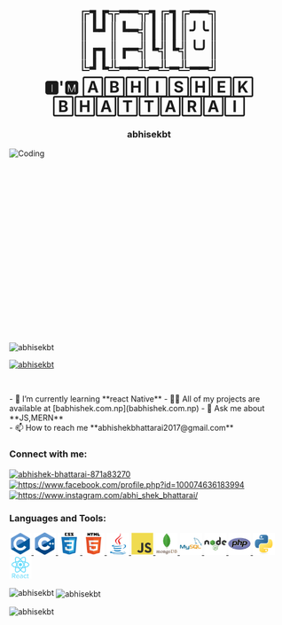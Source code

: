 <h1 align="center">
╔┓┏╦━━╦┓╔┓╔━━╗<br>
║┗┛║┗━╣┃║┃║╯╰║  <br>   
║┏┓║┏━╣┗╣┗╣╰╯║ <br>     
╚┛┗╩━━╩━╩━╩━━╝<br> 🅸'🅼
 🄰🄱🄷🄸🅂🄷🄴🄺 🄱🄷🄰🅃🅃🄰🅁🄰🄸</h1>
<h3 align="center">abhisekbt</h3>
<img align="left" alt="Coding" height="350" width="860" src="https://media1.giphy.com/media/v1.Y2lkPTc5MGI3NjExY2R6YWVkZmYyeXMzZXZ1MmEyZXFseWdlcjM3dHNvaGswNDFzNm83eiZlcD12MV9pbnRlcm5hbF9naWZfYnlfaWQmY3Q9Zw/bJ4TVNYNUympPgcpem/giphy.webp">

<p align="left"> <img src="https://komarev.com/ghpvc/?username=abhisekbt&label=Profile%20views&color=0e75b6&style=flat" alt="abhisekbt" /> </p>

<p align="left"> <a href="https://github.com/ryo-ma/github-profile-trophy"><img src="https://github-profile-trophy.vercel.app/?username=abhisekbt" alt="abhisekbt" /></a> </p>

<p align="left"> <a href="https://twitter.com/" target="blank"><img src="https://img.shields.io/twitter/follow/?logo=twitter&style=for-the-badge" alt="" /></a> </p>
- 🌱 I’m currently learning **react Native**
- 👨‍💻 All of my projects are available at [babhishek.com.np](babhishek.com.np)
- 💬 Ask me about **JS,MERN**<br>
- 📫 How to reach me **abhishekbhattarai2017@gmail.com**
<h3 align="left">Connect with me:</h3>
<p align="left">
<a href="https://linkedin.com/in/abhishek-bhattarai-871a83270" target="blank"><img align="center" src="https://raw.githubusercontent.com/rahuldkjain/github-profile-readme-generator/master/src/images/icons/Social/linked-in-alt.svg" alt="abhishek-bhattarai-871a83270" height="30" width="40" /></a>
<a href="https://fb.com/https://www.facebook.com/profile.php?id=100074636183994" target="blank"><img align="center" src="https://raw.githubusercontent.com/rahuldkjain/github-profile-readme-generator/master/src/images/icons/Social/facebook.svg" alt="https://www.facebook.com/profile.php?id=100074636183994" height="30" width="40" /></a>
<a href="https://instagram.com/https://www.instagram.com/abhi_shek_bhattarai/" target="blank"><img align="center" src="https://raw.githubusercontent.com/rahuldkjain/github-profile-readme-generator/master/src/images/icons/Social/instagram.svg" alt="https://www.instagram.com/abhi_shek_bhattarai/" height="30" width="40" /></a>
</p>
<h3 align="left">Languages and Tools:</h3>
<p align="left"> <a href="https://www.cprogramming.com/" target="_blank" rel="noreferrer"> <img src="https://raw.githubusercontent.com/devicons/devicon/master/icons/c/c-original.svg" alt="c" width="40" height="40"/> </a> <a href="https://www.w3schools.com/cpp/" target="_blank" rel="noreferrer"> <img src="https://raw.githubusercontent.com/devicons/devicon/master/icons/cplusplus/cplusplus-original.svg" alt="cplusplus" width="40" height="40"/> </a> <a href="https://www.w3schools.com/css/" target="_blank" rel="noreferrer"> <img src="https://raw.githubusercontent.com/devicons/devicon/master/icons/css3/css3-original-wordmark.svg" alt="css3" width="40" height="40"/> </a> <a href="https://www.w3.org/html/" target="_blank" rel="noreferrer"> <img src="https://raw.githubusercontent.com/devicons/devicon/master/icons/html5/html5-original-wordmark.svg" alt="html5" width="40" height="40"/> </a> <a href="https://www.java.com" target="_blank" rel="noreferrer"> <img src="https://raw.githubusercontent.com/devicons/devicon/master/icons/java/java-original.svg" alt="java" width="40" height="40"/> </a> <a href="https://developer.mozilla.org/en-US/docs/Web/JavaScript" target="_blank" rel="noreferrer"> <img src="https://raw.githubusercontent.com/devicons/devicon/master/icons/javascript/javascript-original.svg" alt="javascript" width="40" height="40"/> </a> <a href="https://www.mongodb.com/" target="_blank" rel="noreferrer"> <img src="https://raw.githubusercontent.com/devicons/devicon/master/icons/mongodb/mongodb-original-wordmark.svg" alt="mongodb" width="40" height="40"/> </a> <a href="https://www.mysql.com/" target="_blank" rel="noreferrer"> <img src="https://raw.githubusercontent.com/devicons/devicon/master/icons/mysql/mysql-original-wordmark.svg" alt="mysql" width="40" height="40"/> </a> <a href="https://nodejs.org" target="_blank" rel="noreferrer"> <img src="https://raw.githubusercontent.com/devicons/devicon/master/icons/nodejs/nodejs-original-wordmark.svg" alt="nodejs" width="40" height="40"/> </a> <a href="https://www.php.net" target="_blank" rel="noreferrer"> <img src="https://raw.githubusercontent.com/devicons/devicon/master/icons/php/php-original.svg" alt="php" width="40" height="40"/> </a> <a href="https://www.python.org" target="_blank" rel="noreferrer"> <img src="https://raw.githubusercontent.com/devicons/devicon/master/icons/python/python-original.svg" alt="python" width="40" height="40"/> </a> <a href="https://reactjs.org/" target="_blank" rel="noreferrer"> <img src="https://raw.githubusercontent.com/devicons/devicon/master/icons/react/react-original-wordmark.svg" alt="react" width="40" height="40"/> </a> </p>

<p><img align="left" src="https://github-readme-stats.vercel.app/api/top-langs?username=abhisekbt&show_icons=true&locale=en&layout=compact" alt="abhisekbt" /></p>

<p>&nbsp;<img align="center" src="https://github-readme-stats.vercel.app/api?username=abhisekbt&show_icons=true&locale=en" alt="abhisekbt" /></p>

<p><img align="center" src="https://github-readme-streak-stats.herokuapp.com/?user=abhisekbt&" alt="abhisekbt" /></p>
